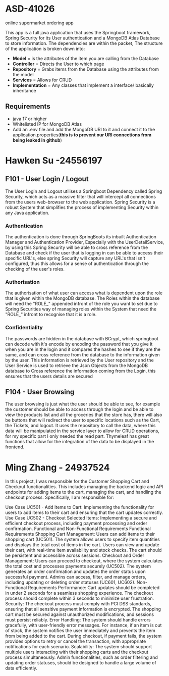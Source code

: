 # ASD-41026
online supermarket ordering app

This app is a full java application that uses the Springboot framework, Spring Security for its User authentication and a MongoDB Atlas Database to store information. The dependencies are within the packet, The structure of the application is broken down into:

- **Model** = is the attributes of the item you are calling from the Database
- **Controller** = Directs the User to which page 
- **Repository** = Grabs items from the Database using the attributes from the model 
- **Services** = Allows for CRUD 
- **Implementation** = Any classes that implement a interface/ basically inheritance


## Requirements 
- java 17 or higher
- Whitelisted IP for MongoDB Atlas
- Add an .env file and add the MongoDB URI to it and connect it to the application.properties(**this is to prevent our URI connections from being leaked in github**)


# Hawken Su -24556197 

## F101 - User Login / Logout
The User Login and Logout utilises a Springboot Dependency called Spring Security, which acts as a massive filter that will intercept all connections from the users web-browser to the web application. Spring Security is a robust System that simplifies the process of implementing Security within any Java application. 
### Authentication
The authentication is done through SpringBoots its inbuilt Authentication Manager and Authentication Provider, Especially with the UserDetailService, by using this Spring Security will be able to cross reference from the Database and check if the user that is logging in can be able to access their specific URL's, else spring Security will capture any URL's that isn't configured, thus this allows for a sense of authentication through the checking of the user's roles. 

### Authorisation 
The authorisation of what user can access what is dependent upon the role that is given within the MongoDB database. The Roles within the database will need the "ROLE_" appended infront of the role you want to set due to Spring Securities way of managing roles within the System that need the "ROLE_" infront to recognise that it is a role. 

### Confidentiality 
The passwords are hidden in the database with BCrypt, which springboot can decode with it's encode by encoding the password that you give it when you are in the login and it compares the hashes to see if they are the same, and can cross reference from the database to the information given by the user. This information is retrieved by the User repository and the User Service is used to retrieve the Json Objects from the MongoDB database to Cross reference the information coming from the Login, this ensures that the users details are secured

## F104 - User Browsing
The user browsing is just what the user should be able to see, for example the customer should be able to access through the login and be able to view the products list and all the groceries that the store has, there will also be buttons that will redirect the user to specific locations such as the Cart, the Tickets, and logout. It uses the repository to call the data, where this data will be manipulated in the service layer to allow for CRUD operations, for my specific part I only needed the read part. Thymeleaf has great functions that allow for the integration of the data to be displayed in the frontend. 


# Ming Zhang - 24937524
In this project, I was responsible for the Customer Shopping Cart and Checkout functionalities. This includes managing the backend logic and API endpoints for adding items to the cart, managing the cart, and handling the checkout process.
Specifically, I am responsible for:

Use Case UC501 - Add Items to Cart: Implementing the functionality for users to add items to their cart and ensuring that the cart updates correctly.
Use Case UC502 - Checkout Selected Items: Implementing a secure and efficient checkout process, including payment processing and order confirmation.
Functional and Non-Functional Requirements
Functional Requirements
Shopping Cart Management:
Users can add items to their shopping cart (UC501).
The system allows users to specify item quantities and displays the total cost of items in the cart.
Users can view and update their cart, with real-time item availability and stock checks.
The cart should be persistent and accessible across sessions.
Checkout and Order Management:
Users can proceed to checkout, where the system calculates the total cost and processes payments securely (UC502).
The system generates an order confirmation and updates the order status upon successful payment.
Admins can access, filter, and manage orders, including updating or deleting order statuses (UC601, UC602).
Non-Functional Requirements
Performance:
Cart updates should be completed in under 2 seconds for a seamless shopping experience.
The checkout process should complete within 3 seconds to minimize user frustration.
Security:
The checkout process must comply with PCI DSS standards, ensuring that all sensitive payment information is encrypted.
The shopping cart must be secured against unauthorized modifications, and sessions must persist reliably.
Error Handling:
The system should handle errors gracefully, with user-friendly error messages. For instance, if an item is out of stock, the system notifies the user immediately and prevents the item from being added to the cart.
During checkout, if payment fails, the system provides options to retry or cancel the transaction, with appropriate notifications for each scenario.
Scalability:
The system should support multiple users interacting with their shopping carts and the checkout process simultaneously.
Admin functionalities, such as order filtering and updating order statuses, should be designed to handle a large volume of data efficiently.
